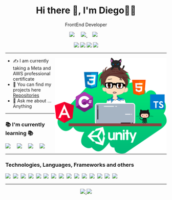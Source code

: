 
<h1 align='center'> Hi there 👋, I'm Diego👨‍💻 </h1>

<p align='center'>
  FrontEnd Developer</b> 
</p>
<p align='center'>
  <a href="https://play.google.com/store/apps/developer?id=Diego+A.+Valdez"><img src="https://img.shields.io/badge/Google_Play-414141?style=for-the-badge&logo=google-play&logoColor=white"></a>&nbsp;&nbsp;&nbsp;&nbsp;
  <a href="https://www.facebook.com/D4vc198"><img src="https://img.shields.io/badge/Facebook-1877F2?style=for-the-badge&logo=facebook&logoColor=white">
    <a/>&nbsp;&nbsp;&nbsp;&nbsp;<a href="mailto:contactodiegoavc@gmail.com?subject=Hola%20Diego"><img src="https://img.shields.io/badge/gmail-%23D14836.svg?&style=for-the-badge&logo=gmail&logoColor=white" /></a>&nbsp;&nbsp;&nbsp;&nbsp;
</p>
<div align="center">
  <img src="https://user-images.githubusercontent.com/69604964/173131666-8d2d5daf-7cf3-499b-a985-26313d144c92.png" width="100em">
  <img src="https://user-images.githubusercontent.com/69604964/173132130-d7a2f3bb-0de7-40b0-b4d1-4e9e79af4715.png" width="100em">
  <img src="https://user-images.githubusercontent.com/69604964/176929107-27ba9e76-b04e-4e12-976f-14d944fa8fe6.png" width="100em">
  <img src="https://user-images.githubusercontent.com/69604964/184014686-7bdb8895-c216-41b7-af6c-ecb885053546.png" width="100em">
</div>
<hr>


<img align="right" src="https://github.com/D4vc-198/D4vc-198/blob/main/Github_Image_DValdez.png" width="350" height="300"/>
 
- ✍  I am currently taking a Meta and AWS professional certificate
- :link: You can find my projects here [Repositories](https://github.com/D4vc-198?tab=repositories)
- 💬 Ask me about ... Anything
<hr>

### 📚 I'm currently learning 📚
<p>
  <img src="https://img.shields.io/badge/React-20232A?style=for-the-badge&logo=react&logoColor=61DAFB">&nbsp;&nbsp;&nbsp;&nbsp;
  <img src="https://img.shields.io/badge/TypeScript-007ACC?style=for-the-badge&logo=typescript&logoColor=white">&nbsp;&nbsp;&nbsp;&nbsp;
  <img src="https://img.shields.io/badge/JavaScript-F7DF1E?style=for-the-badge&logo=javascript&logoColor=black">&nbsp;&nbsp;&nbsp;&nbsp;
  <img src="https://img.shields.io/badge/Unity-100000?style=for-the-badge&logo=unity&logoColor=white">
</p>
<hr>

### Technologies, Languages, Frameworks and others
<p>
  <img src="https://img.shields.io/badge/JavaScript-F7DF1E?style=for-the-badge&logo=javascript&logoColor=black">&nbsp;
  <img src="https://img.shields.io/badge/TypeScript-007ACC?style=for-the-badge&logo=typescript&logoColor=white">&nbsp;
  <img src="https://img.shields.io/badge/Python-3776AB?style=for-the-badge&logo=python&logoColor=white">&nbsp;
  <img src="https://img.shields.io/badge/C%23-239120?style=for-the-badge&logo=c-sharp&logoColor=white">&nbsp;
  <img src="https://img.shields.io/badge/HTML5-E34F26?style=for-the-badge&logo=html5&logoColor=white">&nbsp;
  <img src="https://img.shields.io/badge/CSS3-1572B6?style=for-the-badge&logo=css3&logoColor=white">&nbsp;
  <img src="https://img.shields.io/badge/React-20232A?style=for-the-badge&logo=react&logoColor=61DAFB">&nbsp;
  <img src="https://img.shields.io/badge/Bootstrap-563D7C?style=for-the-badge&logo=bootstrap&logoColor=white">&nbsp;
  <img src="https://img.shields.io/badge/Material--UI-0081CB?style=for-the-badge&logo=material-ui&logoColor=white">&nbsp;
  <img src="https://img.shields.io/badge/Unity-100000?style=for-the-badge&logo=unity&logoColor=white">&nbsp;
  <img src="https://img.shields.io/badge/Git-F05032?style=for-the-badge&logo=git&logoColor=white">&nbsp;
  <img src="https://img.shields.io/badge/Postman-FF6C37?style=for-the-badge&logo=Postman&logoColor=white">&nbsp;
  <img src="https://img.shields.io/badge/Visual_Studio_Code-0078D4?style=for-the-badge&logo=visual%20studio%20code&logoColor=white">&nbsp;
  <img src="https://img.shields.io/badge/Adobe%20XD-FF61F6?style=for-the-badge&logo=Adobe%20XD&logoColor=white">&nbsp;
  <img src="https://img.shields.io/badge/Adobe%20Photoshop-31A8FF?style=for-the-badge&logo=Adobe%20Photoshop&logoColor=black">&nbsp;
  
</p>

<hr>
<p align="center">
<a href="https://github.com/D4vc-198">
  <img height="160em" src="https://github-readme-stats.vercel.app/api?username=D4vc-198&show_icons=true&theme=react&" />
  <img height="160em" src="https://github-readme-stats-eight-theta.vercel.app/api/top-langs/?username=D4vc-198&theme=react&layout=compact&exclude_lang=java+r" />
</a>
</p>






[Google Play]: https://play.google.com/store/apps/developer?id=Diego+A.+Valdez
[Animal Jump]: https://play.google.com/store/apps/details?id=com.DiegoAValdez.AnimalJump&hl=es_MX&gl=US
